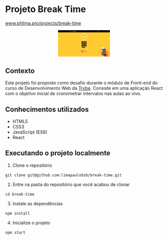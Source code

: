 # Projeto Break Time

<a href="http://phlima.pro/projects/break-time" target="_blank">www.phlima.pro/projects/break-time</a>

<p align="center"><img width="33%" src="https://raw.githubusercontent.com/limapaulobsb/break-time/main/src/images/Screenshot.png" alt="Project Screenshot"></p>

## Contexto

Este projeto foi proposto como desafio durante o módulo de Front-end do curso de Desenvolvimento Web da [Trybe](https://www.betrybe.com/). Consiste em uma aplicação React com o objetivo inicial de cronometrar intervalos nas aulas ao vivo.

## Conhecimentos utilizados

- HTML5
- CSS3
- JavaScript (ES6)
- React

## Executando o projeto localmente

1. Clone o repositório

```
git clone git@github.com:limapaulobsb/break-time.git
```

2. Entre na pasta do repositório que você acabou de clonar

```
cd break-time
```

3. Instale as dependências

```
npm install
```

4. Inicialize o projeto

```
npm start
```
